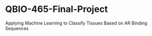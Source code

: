 # QBIO-465-Final-Project
Applying Machine Learning to Classify Tissues Based on AR Binding Sequences
